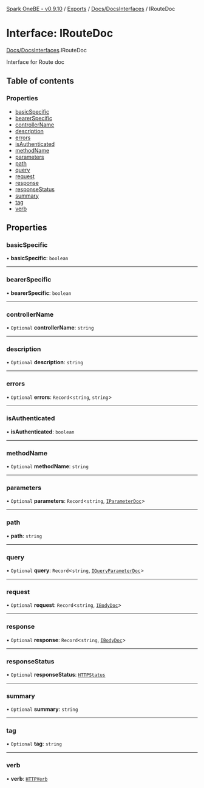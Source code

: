 [Spark OneBE - v0.9.10](../README.md) / [Exports](../modules.md) / [Docs/DocsInterfaces](../modules/Docs_DocsInterfaces.md) / IRouteDoc

# Interface: IRouteDoc

[Docs/DocsInterfaces](../modules/Docs_DocsInterfaces.md).IRouteDoc

Interface for Route doc

## Table of contents

### Properties

- [basicSpecific](Docs_DocsInterfaces.IRouteDoc.md#basicspecific)
- [bearerSpecific](Docs_DocsInterfaces.IRouteDoc.md#bearerspecific)
- [controllerName](Docs_DocsInterfaces.IRouteDoc.md#controllername)
- [description](Docs_DocsInterfaces.IRouteDoc.md#description)
- [errors](Docs_DocsInterfaces.IRouteDoc.md#errors)
- [isAuthenticated](Docs_DocsInterfaces.IRouteDoc.md#isauthenticated)
- [methodName](Docs_DocsInterfaces.IRouteDoc.md#methodname)
- [parameters](Docs_DocsInterfaces.IRouteDoc.md#parameters)
- [path](Docs_DocsInterfaces.IRouteDoc.md#path)
- [query](Docs_DocsInterfaces.IRouteDoc.md#query)
- [request](Docs_DocsInterfaces.IRouteDoc.md#request)
- [response](Docs_DocsInterfaces.IRouteDoc.md#response)
- [responseStatus](Docs_DocsInterfaces.IRouteDoc.md#responsestatus)
- [summary](Docs_DocsInterfaces.IRouteDoc.md#summary)
- [tag](Docs_DocsInterfaces.IRouteDoc.md#tag)
- [verb](Docs_DocsInterfaces.IRouteDoc.md#verb)

## Properties

### basicSpecific

• **basicSpecific**: `boolean`

___

### bearerSpecific

• **bearerSpecific**: `boolean`

___

### controllerName

• `Optional` **controllerName**: `string`

___

### description

• `Optional` **description**: `string`

___

### errors

• `Optional` **errors**: `Record`<`string`, `string`\>

___

### isAuthenticated

• **isAuthenticated**: `boolean`

___

### methodName

• `Optional` **methodName**: `string`

___

### parameters

• `Optional` **parameters**: `Record`<`string`, [`IParameterDoc`](Docs_DocsInterfaces.IParameterDoc.md)\>

___

### path

• **path**: `string`

___

### query

• `Optional` **query**: `Record`<`string`, [`IQueryParameterDoc`](Docs_DocsInterfaces.IQueryParameterDoc.md)\>

___

### request

• `Optional` **request**: `Record`<`string`, [`IBodyDoc`](Docs_DocsInterfaces.IBodyDoc.md)\>

___

### response

• `Optional` **response**: `Record`<`string`, [`IBodyDoc`](Docs_DocsInterfaces.IBodyDoc.md)\>

___

### responseStatus

• `Optional` **responseStatus**: [`HTTPStatus`](../enums/HTTP_HTTPStatus.HTTPStatus.md)

___

### summary

• `Optional` **summary**: `string`

___

### tag

• `Optional` **tag**: `string`

___

### verb

• **verb**: [`HTTPVerb`](../enums/HTTP_HTTPVerb.HTTPVerb.md)
